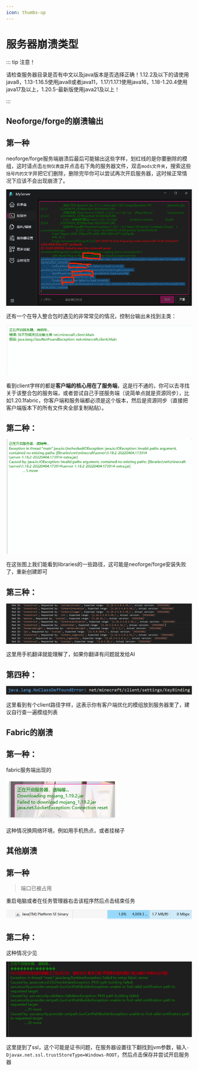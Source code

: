 ```yaml
---
icon: thumbs-up
---
```


# **服务器崩溃**类型

::: tip 注意！

请检查服务器目录是否有中文以及java版本是否选择正确！1.12.2及以下的请使用java8，1.13-1.16.5使用java8或者java11，1.17/1.17.1使用java16，1.18-1.20.4使用java17及以上，1.20.5-最新版使用java21及以上！

:::

## **Neoforge/forge的崩溃输出**

## **第一种**

neoforge/forge服务端崩溃后最后可能输出这些字样，划红线的是你要删除的模组，这时请点击`左侧仪表盘`并点击右下角的服务器文件，双击`mods文件夹`，搜索这些`括号内的文字`并把它们删除，删除完毕你可以尝试再次开启服务器，这时候正常情况下应该不会出现崩溃了。

![](./assets/Image_744876371613089-1748046472915-2.png)

还有一个在导入整合包时遇见的非常常见的情况，控制台输出未找到主类：

![](./assets/3fdc2666bfda090fc24f235a081dacd3.png)

看到client字样的都是**客户端的核心用在了服务端**，这是行不通的，你可以去寻找关于该整合包的服务端，或者尝试自己手搓服务端（说简单点就是资源同步），比如1.20.1fabric，你客户端和服务端都必须是这个版本，然后是资源同步（直接把客户端版本下的所有文件夹全部复制粘贴）。

## **第二种：**    

![](./assets/f71ea21ecda8fd4c5053519559ee0dca.png)

在这张图上我们能看到libraries的一些路径，这可能是neoforge/forge安装失败了，重新创建即可

## 第三种：

![](./assets/image-20250905210947411.png)

这里用手机翻译就能理解了，如果你翻译有问题就发给AI

## 第四种：

![](./assets/image-20250905211405964.png)

这里看到有个client路径字样，这表示你有客户端优化的模组放到服务器里了，建议自行查一遍模组列表

## **Fabric的崩溃**

## **第一种：**

fabric服务端出现的  

![](./assets/86ddd7a7da6d656d26d325e1a5b50eff.png)

这种情况换网络环境，例如用手机热点，或者挂梯子

## **其他崩溃**

## **第一种**

> 端口已被占用

重启电脑或者在任务管理器右击该程序然后点击结束任务 

![](./assets/image-20250528183750943.png)

## **第二种：**

这种情况少见

![](./assets/cc5f3ba612712ef8a357420aa482e8f7.png)

这里提到了ssl，这个可能是证书问题，在服务器设置往下翻找到jvm参数，输入`-Djavax.net.ssl.trustStoreType=Windows-ROOT`，然后点击保存并尝试开启服务器